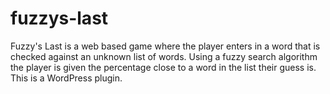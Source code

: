# fuzzys-last
Fuzzy's Last is a web based game where the player enters in a word that is checked against an unknown list of words.  Using a fuzzy search algorithm the player is given the percentage close to a word in the list their guess is. 
This is a WordPress plugin.
